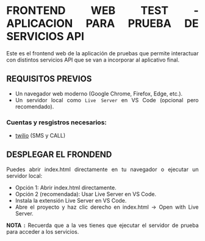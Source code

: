<div style="text-align: justify;">

# FRONTEND WEB TEST - APLICACION PARA PRUEBA DE SERVICIOS API

</div>

<div style="text-align: justify;">

Este es el frontend web de la aplicación de pruebas que permite interactuar con distintos servicios API que se van a incorporar al aplicativo final.

</div>

## REQUISITOS PREVIOS

<div style="text-align: justify;">

- Un navegador web moderno (Google Chrome, Firefox, Edge, etc.).
- Un servidor local como `Live Server` en VS Code (opcional pero recomendado).

</div>

### Cuentas y resgistros necesarios:

<div style="text-align: justify;">

- [twilio](https://www.twilio.com/es-mx) (SMS y CALL)

</div>

## DESPLEGAR EL FRONDEND

<div style="text-align: justify;">

Puedes abrir index.html directamente en tu navegador o ejecutar un servidor local:

</div>

<div style="text-align: justify;">

- Opción 1: Abrir index.html directamente.
- Opción 2 (recomendada): Usar Live Server en VS Code.
- Instala la extensión Live Server en VS Code.
- Abre el proyecto y haz clic derecho en index.html → Open with Live Server.

</div>

<div style="text-align: justify;">

**NOTA :** Recuerda que a la ves tienes que ejecutar el servidor de prueba para acceder a los servicios.

</div>
